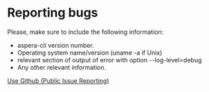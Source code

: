# Reporting bugs

Please, make sure to include the following information:

* aspera-cli version number.
* Operating system name/version (uname -a if Unix)
* relevant section of output of error with option --log-level=debug
* Any other relevant information.

[Use Github (Public Issue Reporting)](https://github.com/IBM/aspera-cli/issues)
